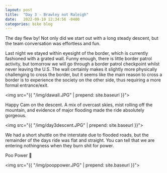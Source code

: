 ```yaml
---
layout: post
title:  "Day 3 - Brawley not Raleigh"
date:   2022-09-10 12:34:56 -0400
categories: bike blog
---
```

The day flew by! Not only did we start out with a long steady descent, but the team conversation was effortless and fun.

Last night we stayed within eyesight of the border, which is currently fashioned with a grated wall. Funny enough, there is little border patrol activity, but tomorrow we will go through a border patrol checkpoint whilst never leaving the U.S. The wall certainly makes it slightly more physically challenging to cross the border, but it seems like the main reason to cross a border is to experience the society on the other side, thus requiring a more formal entrance/exit.

<img src="{{ "/img/dawall.JPG" | prepend: site.baseurl }}">

Happy Cam on the descent. A mix of overcast skies, mist rolling off the mountain, and evidence of major flooding made the ride absolutely gorgeous.

<img src="{{ "/img/day3descent.JPG" | prepend: site.baseurl }}">

We had a short shuttle on the interstate due to flooded roads, but the remainder of the days ride was flat and straight. You can tell that we are entering nothingness when they burn shit for power.

Poo Power 💩 

<img src="{{ "/img/pooppower.JPG" | prepend: site.baseurl }}">

